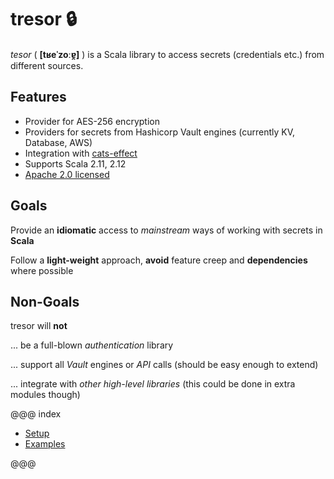 # tresor  🔒 

*tesor* ( **[tʁeˈzoːɐ̯]** ) is a Scala library to access secrets (credentials etc.) from different sources.

## Features
 - Provider for AES-256 encryption
 - Providers for secrets from Hashicorp Vault engines (currently KV, Database, AWS)
 - Integration with [cats-effect](https://github.com/typelevel/cats-effect)
 - Supports Scala 2.11, 2.12
 - [Apache 2.0 licensed](LICENSE)

## Goals
Provide an **idiomatic** access to *mainstream* ways of working with secrets in **Scala**

Follow a **light-weight** approach, **avoid** feature creep and **dependencies** where possible

## Non-Goals
tresor will **not**

... be a full-blown *authentication* library

... support all *Vault* engines or *API* calls (should be easy enough to extend)

... integrate with *other high-level libraries* (this could be done in extra modules though)

@@@ index

* [Setup](setup.md)
* [Examples](examples.md)

@@@
